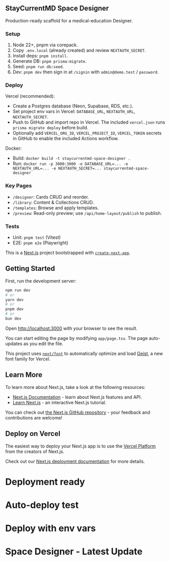 ## StayCurrentMD Space Designer

Production-ready scaffold for a medical-education Designer.

### Setup

1. Node 22+, pnpm via corepack.
2. Copy `.env.local` (already created) and review `NEXTAUTH_SECRET`.
3. Install deps: `pnpm install`.
4. Generate DB: `pnpm prisma:migrate`.
5. Seed: `pnpm run db:seed`.
6. Dev: `pnpm dev` then sign in at `/signin` with `admin@demo.test` / `password`.

### Deploy

Vercel (recommended):
- Create a Postgres database (Neon, Supabase, RDS, etc.).
- Set project env vars in Vercel: `DATABASE_URL`, `NEXTAUTH_URL`, `NEXTAUTH_SECRET`.
- Push to GitHub and import repo in Vercel. The included `vercel.json` runs `prisma migrate deploy` before build.
- Optionally add `VERCEL_ORG_ID`, `VERCEL_PROJECT_ID`, `VERCEL_TOKEN` secrets in GitHub to enable the included Actions workflow.

Docker:
- Build: `docker build -t staycurrentmd-space-designer .`
- Run: `docker run -p 3000:3000 -e DATABASE_URL=... -e NEXTAUTH_URL=... -e NEXTAUTH_SECRET=... staycurrentmd-space-designer`

### Key Pages

- `/designer`: Cards CRUD and reorder.
- `/library`: Content & Collections CRUD.
- `/templates`: Browse and apply templates.
- `/preview`: Read-only preview; use `/api/home-layout/publish` to publish.

### Tests

- Unit: `pnpm test` (Vitest)
- E2E: `pnpm e2e` (Playwright)

This is a [Next.js](https://nextjs.org) project bootstrapped with [`create-next-app`](https://nextjs.org/docs/app/api-reference/cli/create-next-app).

## Getting Started

First, run the development server:

```bash
npm run dev
# or
yarn dev
# or
pnpm dev
# or
bun dev
```

Open [http://localhost:3000](http://localhost:3000) with your browser to see the result.

You can start editing the page by modifying `app/page.tsx`. The page auto-updates as you edit the file.

This project uses [`next/font`](https://nextjs.org/docs/app/building-your-application/optimizing/fonts) to automatically optimize and load [Geist](https://vercel.com/font), a new font family for Vercel.

## Learn More

To learn more about Next.js, take a look at the following resources:

- [Next.js Documentation](https://nextjs.org/docs) - learn about Next.js features and API.
- [Learn Next.js](https://nextjs.org/learn) - an interactive Next.js tutorial.

You can check out [the Next.js GitHub repository](https://github.com/vercel/next.js) - your feedback and contributions are welcome!

## Deploy on Vercel

The easiest way to deploy your Next.js app is to use the [Vercel Platform](https://vercel.com/new?utm_medium=default-template&filter=next.js&utm_source=create-next-app&utm_campaign=create-next-app-readme) from the creators of Next.js.

Check out our [Next.js deployment documentation](https://nextjs.org/docs/app/building-your-application/deploying) for more details.
# Deployment ready
# Auto-deploy test
# Deploy with env vars
# Space Designer - Latest Update
